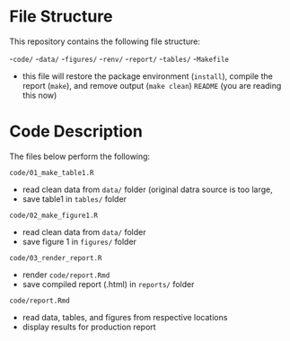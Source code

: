 # File Structure

This repository contains the following file structure: 

-`code/`
-`data/`
-`figures/`
-`renv/`
-`report/`
-`tables/`
-`Makefile`
- this file will restore the package environment (`install`), compile the report (`make`), and remove output (`make clean`)
`README` (you are reading this now) 

# Code Description

The files below perform the following: 

`code/01_make_table1.R`
- read clean data from `data/` folder (original datra source is too large, 
- save table1 in `tables/` folder

`code/02_make_figure1.R`
- read clean data from `data/` folder
- save figure 1 in `figures/` folder

`code/03_render_report.R`
- render `code/report.Rmd` 
- save compiled report (.html) in `reports/` folder

`code/report.Rmd`
- read data, tables, and figures from respective locations
- display results for production report
